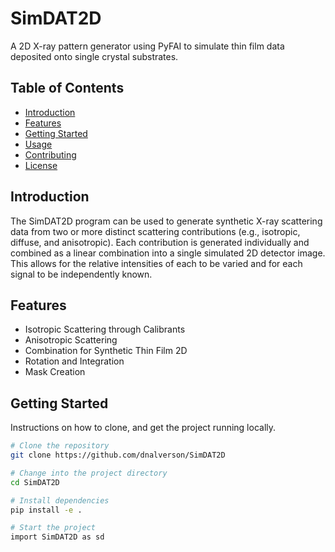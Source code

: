 # SimDAT2D

A 2D X-ray pattern generator using PyFAI to simulate thin film data deposited onto single crystal substrates.

## Table of Contents

- [Introduction](#introduction)
- [Features](#features)
- [Getting Started](#getting-started)
- [Usage](#usage)
- [Contributing](#contributing)
- [License](#license)

## Introduction

The SimDAT2D program can be used to generate synthetic X-ray scattering data from two or more distinct scattering contributions (e.g., isotropic, diffuse, and anisotropic). Each contribution is generated individually and combined as a linear combination into a single simulated 2D detector image. This allows for the relative intensities of each to be varied and for each signal to be independently known.

## Features

- Isotropic Scattering through Calibrants
- Anisotropic Scattering 
- Combination for Synthetic Thin Film 2D 
- Rotation and Integration
- Mask Creation

## Getting Started

Instructions on how to clone, and get the project running locally.

```bash
# Clone the repository
git clone https://github.com/dnalverson/SimDAT2D

# Change into the project directory
cd SimDAT2D

# Install dependencies
pip install -e .

# Start the project
import SimDAT2D as sd